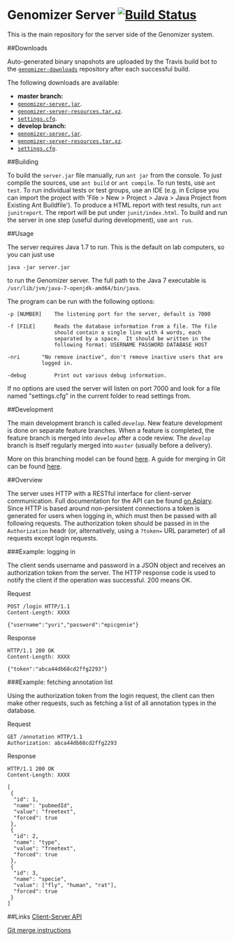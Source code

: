 Genomizer Server [![Build Status](https://secure.travis-ci.org/genomizer/genomizer-server.svg?branch=master)](http://travis-ci.org/genomizer/genomizer-server)
===================

This is the main repository for the server side of the Genomizer system.

##Downloads

Auto-generated binary snapshots are uploaded by the Travis build bot to the
[`genomizer-downloads`](https://github.com/genomizer/genomizer-downloads) repository after each successful build.

The following downloads are available:

 * **master branch:**
  * [`genomizer-server.jar`](https://github.com/genomizer/genomizer-downloads/raw/genomizer-server-master/genomizer-server.jar).
  * [`genomizer-server-resources.tar.xz`](https://github.com/genomizer/genomizer-downloads/raw/genomizer-server-master/genomizer-server-resources.tar.xz).
  * [`settings.cfg`](https://github.com/genomizer/genomizer-downloads/raw/genomizer-server-master/settings.cfg).
 * **develop branch:**
  * [`genomizer-server.jar`](https://github.com/genomizer/genomizer-downloads/raw/genomizer-server-develop/genomizer-server.jar).
  * [`genomizer-server-resources.tar.xz`](https://github.com/genomizer/genomizer-downloads/raw/genomizer-server-develop/genomizer-server-resources.tar.xz).
  * [`settings.cfg`](https://github.com/genomizer/genomizer-downloads/raw/genomizer-server-develop/settings.cfg).

##Building

To build the `server.jar` file manually, run `ant jar` from the console. To just compile
the sources, use `ant build` or `ant compile`. To run tests, use `ant test`. To
run individual tests or test groups, use an IDE (e.g. in Eclipse you can import
the project with 'File > New > Project > Java > Java Project from Existing Ant
Buildfile'). To produce a HTML report with test results, run `ant junitreport`.
The report will be put under `junit/index.html`. To build and run the server in
one step (useful during development), use `ant run`.

##Usage

The server requires Java 1.7 to run. This is the default on lab
computers, so you can just use

    java -jar server.jar

to run the Genomizer server. The full path to the Java 7 executable is
`/usr/lib/jvm/java-7-openjdk-amd64/bin/java`.

The program can be run with the following options:

    -p [NUMBER]    The listening port for the server, default is 7000

    -f [FILE]      Reads the database information from a file. The file
                   should contain a single line with 4 words, each
                   separated by a space.  It should be written in the
                   following format: USERNAME PASSWORD DATABASE HOST

    -nri       "No remove inactive", don't remove inactive users that are
               logged in.

    -debug         Print out various debug information.

If no options are used the server will listen on port 7000 and look
for a file named "settings.cfg" in the current folder to read settings
from.

##Development

The main development branch is called *`develop`*. New feature
development is done on separate feature branches. When a feature is
completed, the feature branch is merged into *`develop`* after a code
review. The *`develop`* branch is itself regularly merged into
*`master`* (usually before a delivery).

More on this branching model can be found
[here](http://nvie.com/posts/a-successful-git-branching-model/). A
guide for merging in Git can be found
[here](https://github.com/genomizer/genomizer-server/wiki/Merging-in-Git).

##Overview

The server uses HTTP with a RESTful interface for client-server
communication. Full documentation for the API can be found [on
Apiary](http://docs.genomizer.apiary.io/). Since HTTP is based around
non-persistent connections a token is generated for users when logging
in, which must then be passed with all following requests. The
authorization token should be passed in in the `Authorization` headr
(or, alternatively, using a `?token=` URL parameter) of all requests
except login requests.

###Example: logging in

The client sends username and password in a JSON object and receives
an authorization token from the server.  The HTTP response code is
used to notify the client if the operation was successful. 200 means
OK.

Request

    POST /login HTTP/1.1
    Content-Length: XXXX

    {"username":"yuri","password":"epicgenie"}

Response

    HTTP/1.1 200 OK
    Content-Length: XXXX

    {"token":"abca44db68cd2ffg2293"}

###Example:  fetching annotation list

Using the authorization token from the login request, the client can
then make other requests, such as fetching a list of all annotation
types in the database.

Request

    GET /annotation HTTP/1.1
    Authorization: abca44db68cd2ffg2293

Response

    HTTP/1.1 200 OK
    Content-Length: XXXX

    [
     {
      "id": 1,
      "name": "pubmedId",
      "value": "freetext",
      "forced": true
     },
     {
      "id": 2,
      "name": "type",
      "value": "freetext",
      "forced": true
     },
     {
      "id": 3,
      "name": "specie",
      "value": ["fly", "human", "rat"],
      "forced": true
     }
    ]

##Links
[Client-Server API](http://docs.genomizerexperimental.apiary.io/)

[Git merge instructions](https://github.com/genomizer/genomizer-server/wiki/Merging-in-Git)

